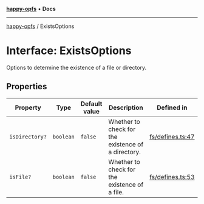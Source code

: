 [**happy-opfs**](../README.md) • **Docs**

***

[happy-opfs](../README.md) / ExistsOptions

# Interface: ExistsOptions

Options to determine the existence of a file or directory.

## Properties

| Property | Type | Default value | Description | Defined in |
| ------ | ------ | ------ | ------ | ------ |
| `isDirectory?` | `boolean` | `false` | Whether to check for the existence of a directory. | [fs/defines.ts:47](https://github.com/JiangJie/happy-opfs/blob/ff451a853f34b3dedd716c1414a17eb57f239434/src/fs/defines.ts#L47) |
| `isFile?` | `boolean` | `false` | Whether to check for the existence of a file. | [fs/defines.ts:53](https://github.com/JiangJie/happy-opfs/blob/ff451a853f34b3dedd716c1414a17eb57f239434/src/fs/defines.ts#L53) |
